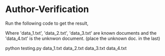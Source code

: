 # Author-Verification

Run the following code to get the result, 

Where 'data_1.txt', 'data_2.txt', 'data_3.txt' are known documents and the 'data_4.txt' is the unknwon document. (place the unknown doc. in the last)

python testing.py data_1.txt data_2.txt data_3.txt data_4.txt
